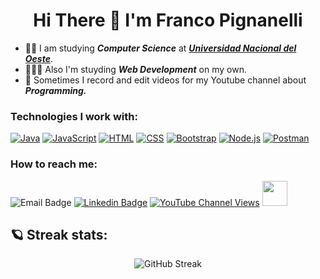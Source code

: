  <h1 align="center">Hi There 👋 I'm Franco Pignanelli</h1> 
          
- 👨‍🎓 I am studying ***Computer Science*** at [***Universidad Nacional del Oeste***](http://www.uno.edu.ar).
- 👨🏻‍💻 Also I'm stuyding ***Web Development*** on my own.
- 🎥 Sometimes I record and edit videos for my Youtube channel about ***Programming.***

<!-- logos de tecnologías -->
<h3>Technologies I work with: </h3>
<a href="#"><img alt="Java" src="https://img.shields.io/badge/Java-007396.svg?logo=java&logoColor=white"></a>
<a href="#"><img alt="JavaScript" src="https://img.shields.io/badge/JavaScript-F7DF1E.svg?logo=javascript&logoColor=black"></a>
<a href="#"><img alt="HTML" src="https://img.shields.io/badge/HTML-E34F26.svg?logo=html5&logoColor=white"></a>
<a href="#"><img alt="CSS" src="https://img.shields.io/badge/CSS-1572B6.svg?logo=css3&logoColor=white"></a>
<a href="#"><img alt="Bootstrap" src="https://img.shields.io/badge/Bootstrap-7952B3.svg?logo=bootstrap&logoColor=white"></a>
<a href="#"><img alt="Node.js" src="https://img.shields.io/badge/Node.js-43853D.svg?logo=node.js&logoColor=white"></a>
<a href="#"><img alt="Postman" src="https://img.shields.io/badge/Postman-FF6C37?logo=postman&logoColor=white"></a>


<!-- Social badges   -->
<h3>How to reach me:  </h3>

![Email Badge](https://img.shields.io/badge/Gmail-D14836?style=for-the-badge&logo=gmail&logoColor=white)<a/>
[![Linkedin Badge](https://img.shields.io/badge/-LinkedIn-0075b5?style=for-the-badge&logo=Linkedin&logoWidth=20)](https://www.linkedin.com/in/francopignanelli/)
<a href="mailto:francopignanelli@outlook.com" target="_blank">
<a href="https://www.youtube.com/c/asimovcode" target="_blank">![YouTube Channel Views](https://img.shields.io/youtube/channel/views/UCV_jmqkyRwFyoC3_FWpVdVQ?color=%230072b1&label=Asimov%20Code&style=for-the-badge)<a/> 
<a href="https://www.youtube.com/c/asimovcode"><img height="40px" width="40px" src="https://user-images.githubusercontent.com/68193510/136159045-50a59747-0aea-4381-b7b0-f798c2a29ca3.png" href="https://www.youtube.com/c/asimovcode"><a/>
     
 
<!--  estadisticas de github  -->         
## 🪐 Streak stats: 
<section align="center">   
         
![GitHub Streak](http://github-readme-streak-stats.herokuapp.com?user=francopig&theme=dark&date_format=M%20j%5B%2C%20Y%5D&sideLabels=0072B1&border=0072B1&currStreakLabel=0072B1&ring=0072B1)
         </section>
         
 
        
<!--  contador de visitante     ->
![visitors](https://visitor-badge.glitch.me/badge?page_id=francopig.visitor-badge.issue.1)   

